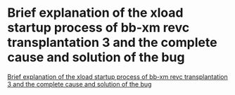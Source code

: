 # Brief explanation of the xload startup process of bb-xm revc transplantation 3 and the complete cause and solution of the bug
[Brief explanation of the xload startup process of bb-xm revc transplantation 3 and the complete cause and solution of the bug](https://aiwithcloud.com/2022/09/19/brief_explanation_of_the_xload_startup_process_of_bb_xm_revc_transplantation_3_and_the_complete_cause_and_solution_of_the_bug/)